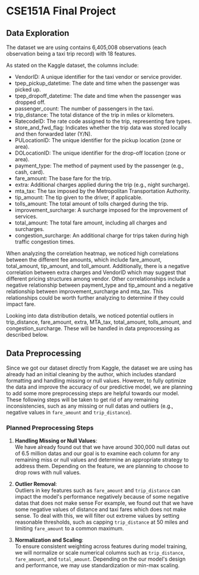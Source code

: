 # CSE151A Final Project

## Data Exploration

The dataset we are using contains 6,405,008 observations (each observation being a taxi trip record) with 18 features. 

As stated on the Kaggle dataset, the columns include:
   * VendorID: A unique identifier for the taxi vendor or service provider.
   * tpep_pickup_datetime: The date and time when the passenger was picked up.
   * tpep_dropoff_datetime: The date and time when the passenger was dropped off.
   * passenger_count: The number of passengers in the taxi.
   * trip_distance: The total distance of the trip in miles or kilometers.
   * RatecodeID: The rate code assigned to the trip, representing fare types.
   * store_and_fwd_flag: Indicates whether the trip data was stored locally and then forwarded later (Y/N).
   * PULocationID: The unique identifier for the pickup location (zone or area).
   * DOLocationID: The unique identifier for the drop-off location (zone or area).
   * payment_type: The method of payment used by the passenger (e.g., cash, card).
   * fare_amount: The base fare for the trip.
   * extra: Additional charges applied during the trip (e.g., night surcharge).
   * mta_tax: The tax imposed by the Metropolitan Transportation Authority.
   * tip_amount: The tip given to the driver, if applicable.
   * tolls_amount: The total amount of tolls charged during the trip.
   * improvement_surcharge: A surcharge imposed for the improvement of services.
   * total_amount: The total fare amount, including all charges and surcharges.
   * congestion_surcharge: An additional charge for trips taken during high traffic congestion times.

When analyzing the correlation heatmap, we noticed high correlations between the different fee amounts, which include fare_amount, total_amount, tip_amount, and toll_amount. Additionally, there is a negative correlation between extra charges and VendorID which may suggest that different pricing structures among vendor. Other correlationships include a negative relationship between payment_type and tip_amount and a negative relationship between improvement_surcharge and mta_tax. This relationships could be worth further analyzing to determine if they could impact fare.

Looking into data distribution details, we noticed potential outliers in trip_distance, fare_amount, extra, MTA_tax, total_amount, tolls_amount, and congestion_surcharge. These will be handled in data preprocessing as described below.


## Data Preprocessing

Since we got our dataset directly from Kaggle, the dataset we are using has already had an initial cleaning by the author, which includes standard formatting and handling missing or null values. However, to fully optimize the data and improve the accuracy of our predictive model, we are planning to add some more preprocessing steps are helpful towards our model. These following steps will be taken to get rid of any remaining inconsistencies, such as any missing or null datas and outliers (e.g., negative values in `fare_amount` and `trip_distance`).

### Planned Preprocessing Steps

1. **Handling Missing or Null Values**:  
   We have already found out that we have around 300,000 null datas out of 6.5 million datas  and our goal is to examine each column for any remaining miss or null values and determine an appropriate strategy to address them. Depending on the feature, we are planning to choose to drop rows with null values.

2. **Outlier Removal**:  
   Outliers in key features such as `fare_amount` and `trip_distance` can impact the model's performance negatively because of some negative datas that does not make sense For example, we found out that we have some negative values of distance and taxi fares which does not make sense. To deal with this, we will filter out extreme values by setting reasonable thresholds, such as capping `trip_distance` at 50 miles and limiting `fare_amount` to a common maximum.

3. **Normalization and Scaling**:  
   To ensure consistent weighting across features during model training, we will normalize or scale numerical columns such as `trip_distance`, `fare_amount`, and `total_amount`. Depending on the our model's design and performance, we may use standardization or min-max scaling.
